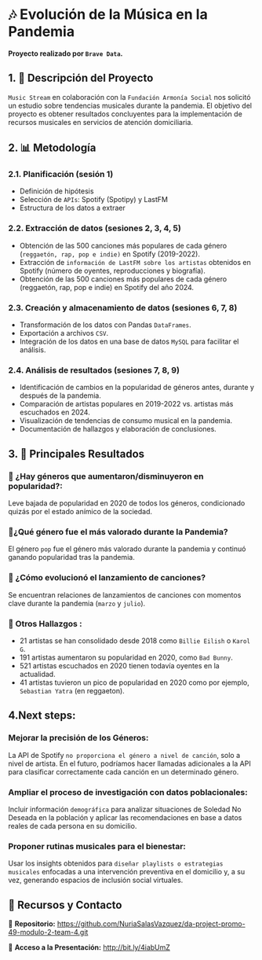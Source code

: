 #  🎶 Evolución de la Música en la Pandemia
**Proyecto realizado por `Brave Data`.**

## 1. 📍 Descripción del Proyecto

`Music Stream` en colaboración con la `Fundación Armonía Social` nos solicitó un estudio sobre tendencias musicales durante la pandemia. El objetivo del proyecto es obtener resultados concluyentes para la implementación de recursos musicales en servicios de atención domiciliaria.


## 2. 📊 Metodología

### 2.1. Planificación (sesión 1)
- Definición de hipótesis
- Selección de `APIs`: Spotify (Spotipy) y LastFM
- Estructura de los datos a extraer

### 2.2. Extracción de datos (sesiones 2, 3, 4, 5)
- Obtención de las 500 canciones más populares de cada género (`reggaetón, rap, pop e indie)` en Spotify (2019-2022).
- Extracción de `información de LastFM sobre los artistas` obtenidos en Spotify (número de oyentes, reproducciones y biografía).
- Obtención de las 500 canciones más populares de cada género (reggaetón, rap, pop e indie) en Spotify del año 2024.

### 2.3. Creación y almacenamiento de datos (sesiones 6, 7, 8) 
- Transformación de los datos con Pandas `DataFrames`.
- Exportación a archivos `CSV`.
- Integración de los datos en una base de datos `MySQL` para facilitar el análisis.

### 2.4. Análisis de resultados (sesiones 7, 8, 9) 
- Identificación de cambios en la popularidad de géneros antes, durante y después de la pandemia.
- Comparación de artistas populares en 2019-2022 vs. artistas más escuchados en 2024.
- Visualización de tendencias de consumo musical en la pandemia.
- Documentación de hallazgos y elaboración de conclusiones.


## 3.  📌 Principales Resultados

### 🎼  ¿Hay géneros que aumentaron/disminuyeron en popularidad?:

Leve bajada de popularidad en 2020 de todos los géneros, condicionado quizás por el estado anímico de la sociedad.

### 🎤¿Qué género fue el más valorado durante la Pandemia?

El género `pop` fue el género más valorado durante la pandemia y continuó ganando popularidad tras la pandemia.

### 📆 ¿Cómo evolucionó el lanzamiento de canciones?

Se encuentran relaciones de lanzamientos de canciones con momentos clave durante la pandemia (`marzo` y `julio`).

### 🚀 Otros Hallazgos :
- 21 artistas se han consolidado desde 2018 como `Billie Eilish` o `Karol G`.
- 191 artistas aumentaron su popularidad en 2020, como `Bad Bunny`.
- 521 artistas escuchados en 2020 tienen todavía oyentes en la actualidad.
- 41 artistas tuvieron un pico de popularidad en 2020 como por ejemplo, `Sebastian Yatra` (en reggaeton).


## 4.Next steps:
### Mejorar la precisión de los Géneros: 
La API de Spotify `no proporciona el género a nivel de canción`, solo a nivel de artista. En el futuro, podríamos hacer llamadas adicionales a la API para clasificar correctamente cada canción en un determinado género.  

### Ampliar el proceso de investigación con datos poblacionales:
Incluir información `demográfica` para analizar situaciones de Soledad No Deseada en la población y aplicar las recomendaciones en base a datos reales de cada persona en su domicilio.

### Proponer rutinas musicales para el bienestar:
Usar los insights obtenidos para `diseñar playlists o estrategias musicales` enfocadas a una intervención preventiva en el domicilio y, a su vez, generando espacios de inclusión social virtuales.
 
## 📎 Recursos y Contacto  
📂 **Repositorio:** https://github.com/NuriaSalasVazquez/da-project-promo-49-modulo-2-team-4.git

🔗 **Acceso a la Presentación:** http://bit.ly/4iabUmZ
